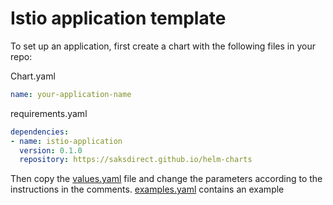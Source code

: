 # Istio application template

To set up an application, first create a chart with the following files in your repo:

Chart.yaml
```yaml
name: your-application-name
```

requirements.yaml
```yaml
dependencies:
- name: istio-application
  version: 0.1.0
  repository: https://saksdirect.github.io/helm-charts
```

Then copy the [values.yaml](https://github.com/saksdirect/hbc-common-k8s/tree/master/charts/istio-application-template/values.yaml) file and change the parameters according to the instructions in the comments. [examples.yaml](https://github.com/saksdirect/hbc-common-k8s/tree/master/charts/istio-application-template/example.yaml) contains an example
